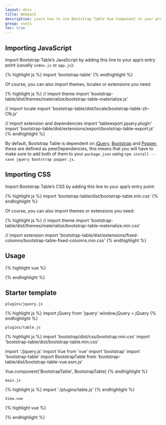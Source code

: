 ```yaml
---
layout: docs
title: Webpack
description: Learn how to use Bootstrap Table Vue Component in your project using webpack.
group: vuejs
toc: true
---
```


## Importing JavaScript

Import Bootstrap Table’s JavaScript by adding this line to your app’s entry point (usually `index.js` or `app.js`):

{% highlight js %}
import 'bootstrap-table'
{% endhighlight %}

Of course, you can also import themes, locales or extensions you need:

{% highlight js %}
// import theme
import 'bootstrap-table/dist/themes/materialize/bootstrap-table-materialize.js'

// import locale
import 'bootstrap-table/dist/locale/bootstrap-table-zh-CN.js'

// import extension and dependencies
import 'tableexport.jquery.plugin'
import 'bootstrap-table/dist/extensions/export/bootstrap-table-export.js'
{% endhighlight %}

By default, Bootstrap Table is dependent on [jQuery](https://jquery.com/), [Bootstrap](https://getbootstrap.com) and [Popper](https://popper.js.org/), these are defined as peerDependencies, this means that you will have to make sure to add both of them to your `package.json` using `npm install --save jquery bootstrap popper.js`.

## Importing CSS

Import Bootstrap Table’s CSS by adding this line to your app’s entry point:

{% highlight js %}
import 'bootstrap-table/dist/bootstrap-table.min.css'
{% endhighlight %}

Of course, you can also import themes or extensions you need:

{% highlight js %}
// import theme
import 'bootstrap-table/dist/themes/materialize/bootstrap-table-materialize.min.css'

// import extension
import 'bootstrap-table/dist/extensions/fixed-columns/bootstrap-table-fixed-columns.min.css'
{% endhighlight %}

## Usage

{% highlight vue %}
<template>
  <BootstrapTable :columns="columns" :data="data" :options="options"></BootstrapTable>
</template>

<script>
import BootstrapTable from 'bootstrap-table/dist/bootstrap-table-vue.esm.js'

export default {
  components: {
    BootstrapTable
  },
  data () {
    return {
      columns: [
        {
          title: 'Item ID',
          field: 'id'
        },
        {
          field: 'name',
          title: 'Item Name'
        }, {
          field: 'price',
          title: 'Item Price'
        }
      ],
      data: [
        {
          id: 1,
          name: 'Item 1',
          price: '$1'
        }
      ],
      options: {
        search: true,
        showColumns: true
      }
    }
  }
}
</script>
{% endhighlight %}

## Starter template

`plugins/jquery.js`

{% highlight js %}
import jQuery from 'jquery'
window.jQuery = jQuery
{% endhighlight %}

`plugins/table.js`

{% highlight js %}
import 'bootstrap/dist/css/bootstrap.min.css'
import 'bootstrap-table/dist/bootstrap-table.min.css'

import './jquery.js'
import Vue from 'vue'
import 'bootstrap'
import 'bootstrap-table'
import BootstrapTable from 'bootstrap-table/dist/bootstrap-table-vue.esm.js'

Vue.component('BootstrapTable', BootstrapTable)
{% endhighlight %}

`main.js`

{% highlight js %}
import './plugins/table.js'
{% endhighlight %}

`View.vue`

{% highlight vue %}
<template>
  <BootstrapTable :columns="columns" :data="data" :options="options"></BootstrapTable>
</template>

<script>
export default {
  data () {
    return {
      columns: [
        {
          title: 'Item ID',
          field: 'id'
        },
        {
          field: 'name',
          title: 'Item Name'
        }, {
          field: 'price',
          title: 'Item Price'
        }
      ],
      data: [
        {
          id: 1,
          name: 'Item 1',
          price: '$1'
        },
        {
          id: 2,
          name: 'Item 2',
          price: '$2'
        },
        {
          id: 3,
          name: 'Item 3',
          price: '$3'
        },
        {
          id: 4,
          name: 'Item 4',
          price: '$4'
        },
        {
          id: 5,
          name: 'Item 5',
          price: '$5'
        }
      ],
      options: {
        search: true,
        showColumns: true
      }
    }
  }
}
</script>
{% endhighlight %}
